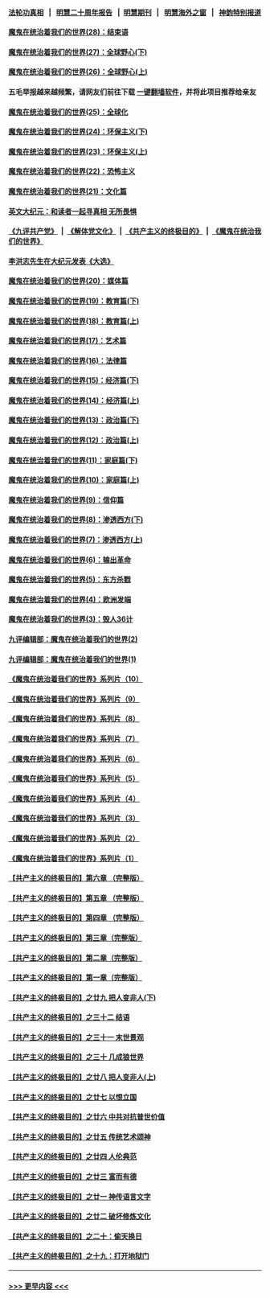 #### [法轮功真相](https://github.com/gfw-breaker/truth/blob/master/README.md?t=0) &nbsp;&nbsp;|&nbsp;&nbsp; [明慧二十周年报告](https://github.com/gfw-breaker/mh-reports/blob/master/README.md?t=0) &nbsp;&nbsp;|&nbsp;&nbsp;[明慧期刊](https://github.com/gfw-breaker/mh-qikan) &nbsp;&nbsp;|&nbsp;&nbsp; [明慧海外之窗](https://github.com/gfw-breaker/mh-news/blob/master/README.md?t=0) &nbsp;&nbsp;|&nbsp;&nbsp; [神韵特别报道](https://github.com/gfw-breaker/mh-news/blob/master/shenyun.md?t=0)
#### [魔鬼在统治着我们的世界(28)：结束语](../pages/nsc422/n10936246.md?t=07121701) 
#### [魔鬼在统治着我们的世界(27)：全球野心(下)](../pages/nsc422/n10928319.md?t=07121701) 
#### [魔鬼在统治着我们的世界(26)：全球野心(上)](../pages/nsc422/n10900318.md?t=07121701) 
#### 五毛举报越来越频繁，请网友们前往下载 [一键翻墙软件](https://github.com/gfw-breaker/ssr-accounts)，并将此项目推荐给亲友
#### [魔鬼在统治着我们的世界(25)：全球化](../pages/nsc422/n10788205.md?t=07121701) 
#### [魔鬼在统治着我们的世界(24)：环保主义(下)](../pages/nsc422/n10695307.md?t=07121701) 
#### [魔鬼在统治着我们的世界(23)：环保主义(上)](../pages/nsc422/n10688613.md?t=07121701) 
#### [魔鬼在统治着我们的世界(22)：恐怖主义](../pages/nsc422/n10614727.md?t=07121701) 
#### [魔鬼在统治着我们的世界(21)：文化篇](../pages/nsc422/n10597706.md?t=07121701) 
#### [英文大纪元：和读者一起寻真相 无所畏惧](../pages/nsc422/n12542027.md?t=07121701) 
#### [《九评共产党》](https://github.com/begood0513/9ping.md/blob/master/README.md) &nbsp;|&nbsp; [《解体党文化》](../../../../jtdwh.md/blob/master/README.md)  &nbsp;|&nbsp; [《共产主义的终极目的》](../../../../gczydzjmd.md/blob/master/README.md) &nbsp;|&nbsp; [《魔鬼在统治我们的世界》](../../../../mgztzwmdsj.md/blob/master/README.md) 
#### [李洪志先生在大纪元发表《大选》](../pages/nsc422/n12534746.md?t=07121701) 
#### [魔鬼在统治着我们的世界(20)：媒体篇](../pages/nsc422/n10586579.md?t=07121701) 
#### [魔鬼在统治着我们的世界(19)：教育篇(下)](../pages/nsc422/n10564808.md?t=07121701) 
#### [魔鬼在统治着我们的世界(18)：教育篇(上)](../pages/nsc422/n10526970.md?t=07121701) 
#### [魔鬼在统治着我们的世界(17)：艺术篇](../pages/nsc422/n10499093.md?t=07121701) 
#### [魔鬼在统治着我们的世界(16)：法律篇](../pages/nsc422/n10485969.md?t=07121701) 
#### [魔鬼在统治着我们的世界(15)：经济篇(下)](../pages/nsc422/n10469975.md?t=07121701) 
#### [魔鬼在统治着我们的世界(14)：经济篇(上)](../pages/nsc422/n10457370.md?t=07121701) 
#### [魔鬼在统治着我们的世界(13)：政治篇(下)](../pages/nsc422/n10448270.md?t=07121701) 
#### [魔鬼在统治着我们的世界(12)：政治篇(上)](../pages/nsc422/n10444576.md?t=07121701) 
#### [魔鬼在统治着我们的世界(11)：家庭篇(下)](../pages/nsc422/n10440961.md?t=07121701) 
#### [魔鬼在统治着我们的世界(10)：家庭篇(上)](../pages/nsc422/n10435448.md?t=07121701) 
#### [魔鬼在统治着我们的世界(9)：信仰篇](../pages/nsc422/n10432159.md?t=07121701) 
#### [魔鬼在统治着我们的世界(8)：渗透西方(下)](../pages/nsc422/n10429603.md?t=07121701) 
#### [魔鬼在统治着我们的世界(7)：渗透西方(上)](../pages/nsc422/n10426013.md?t=07121701) 
#### [魔鬼在统治着我们的世界(6)：输出革命](../pages/nsc422/n10421536.md?t=07121701) 
#### [魔鬼在统治着我们的世界(5)：东方杀戮](../pages/nsc422/n10417707.md?t=07121701) 
#### [魔鬼在统治着我们的世界(4)：欧洲发端](../pages/nsc422/n10414890.md?t=07121701) 
#### [魔鬼在统治着我们的世界(3)：毁人36计](../pages/nsc422/n10411583.md?t=07121701) 
#### [九评编辑部：魔鬼在统治着我们的世界(2)](../pages/nsc422/n10410036.md?t=07121701) 
#### [九评编辑部：魔鬼在统治着我们的世界(1)](../pages/nsc422/n10406825.md?t=07121701) 
#### [《魔鬼在统治着我们的世界》系列片（10）](../pages/nsc422/n12292670.md?t=07121701) 
#### [《魔鬼在统治着我们的世界》系列片（9）](../pages/nsc422/n12290859.md?t=07121701) 
#### [《魔鬼在统治着我们的世界》系列片（8）](../pages/nsc422/n12287445.md?t=07121701) 
#### [《魔鬼在统治着我们的世界》系列片（7）](../pages/nsc422/n12283425.md?t=07121701) 
#### [《魔鬼在统治着我们的世界》系列片（6）](../pages/nsc422/n12282314.md?t=07121701) 
#### [《魔鬼在统治着我们的世界》系列片（5）](../pages/nsc422/n12281419.md?t=07121701) 
#### [《魔鬼在统治着我们的世界》系列片（4）](../pages/nsc422/n12274024.md?t=07121701) 
#### [《魔鬼在统治着我们的世界》系列片（3）](../pages/nsc422/n12271322.md?t=07121701) 
#### [《魔鬼在统治着我们的世界》系列片（2）](../pages/nsc422/n12269049.md?t=07121701) 
#### [《魔鬼在统治着我们的世界》系列片（1）](../pages/nsc422/n12267575.md?t=07121701) 
#### [【共产主义的终极目的】第六章 （完整版）](../pages/nsc422/n11428913.md?t=07121701) 
#### [【共产主义的终极目的】第五章 （完整版）](../pages/nsc422/n11428912.md?t=07121701) 
#### [【共产主义的终极目的】第四章 （完整版）](../pages/nsc422/n11428907.md?t=07121701) 
#### [【共产主义的终极目的】第三章（完整版）](../pages/nsc422/n11428848.md?t=07121701) 
#### [【共产主义的终极目的】第二章（完整版）](../pages/nsc422/n11428831.md?t=07121701) 
#### [【共产主义的终极目的】第一章（完整版）](../pages/nsc422/n11417651.md?t=07121701) 
#### [【共产主义的终极目的】之廿九 把人变非人(下)](../pages/nsc422/n11344140.md?t=07121701) 
#### [【共产主义的终极目的】之三十二 结语](../pages/nsc422/n11360535.md?t=07121701) 
#### [【共产主义的终极目的】之三十一 末世景观](../pages/nsc422/n11351129.md?t=07121701) 
#### [【共产主义的终极目的】之三十 几成狼世界](../pages/nsc422/n11348280.md?t=07121701) 
#### [【共产主义的终极目的】之廿八 把人变非人(上)](../pages/nsc422/n11340492.md?t=07121701) 
#### [【共产主义的终极目的】之廿七 以恨立国](../pages/nsc422/n11336944.md?t=07121701) 
#### [【共产主义的终极目的】之廿六 中共对抗普世价值](../pages/nsc422/n11324785.md?t=07121701) 
#### [【共产主义的终极目的】之廿五 传统艺术颂神](../pages/nsc422/n11296396.md?t=07121701) 
#### [【共产主义的终极目的】之廿四 人伦典范](../pages/nsc422/n11296397.md?t=07121701) 
#### [【共产主义的终极目的】之廿三 富而有德](../pages/nsc422/n11283598.md?t=07121701) 
#### [【共产主义的终极目的】之廿一 神传语言文字](../pages/nsc422/n11263265.md?t=07121701) 
#### [【共产主义的终极目的】之廿二 破坏修炼文化](../pages/nsc422/n11245728.md?t=07121701) 
#### [【共产主义的终极目的】之二十：偷天换日](../pages/nsc422/n11238846.md?t=07121701) 
#### [【共产主义的终极目的】之十九：打开地狱门](../pages/nsc422/n11206376.md?t=07121701) 

----
#### [ >>> 更早内容 <<< ](../indexes/nsc422-earlier.md)
